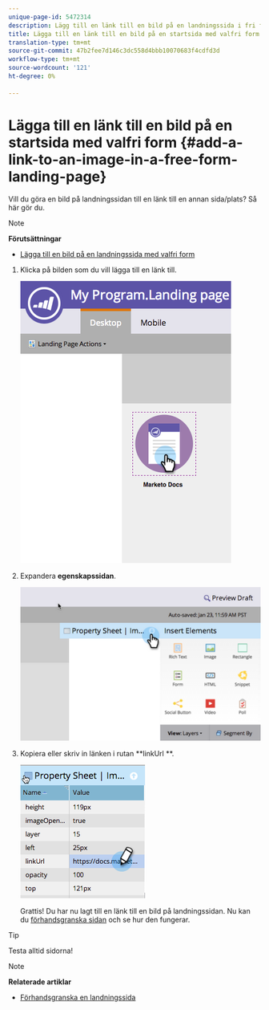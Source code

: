 ```yaml
---
unique-page-id: 5472314
description: Lägg till en länk till en bild på en landningssida i fri form - Marketo Docs - Produktdokumentation
title: Lägga till en länk till en bild på en startsida med valfri form
translation-type: tm+mt
source-git-commit: 47b2fee7d146c3dc558d4bbb10070683f4cdfd3d
workflow-type: tm+mt
source-wordcount: '121'
ht-degree: 0%

---
```



# Lägga till en länk till en bild på en startsida med valfri form {#add-a-link-to-an-image-in-a-free-form-landing-page}

Vill du göra en bild på landningssidan till en länk till en annan sida/plats? Så här gör du.

>[!NOTE]
>
>**Förutsättningar**
>
>* [Lägga till en bild på en landningssida med valfri form](add-an-image-to-a-free-form-landing-page.md)

>



1. Klicka på bilden som du vill lägga till en länk till.

   ![](assets/click-on-image.png)

1. Expandera **egenskapssidan**.

   ![](assets/image2015-5-21-15-3a42-3a27.png)

1. Kopiera eller skriv in länken i rutan **linkUrl **.

   ![](assets/add-link.png)

   Grattis! Du har nu lagt till en länk till en bild på landningssidan. Nu kan du [förhandsgranska sidan](../../../../product-docs/demand-generation/landing-pages/landing-page-actions/preview-a-landing-page.md) och se hur den fungerar.

>[!TIP]
>
>Testa alltid sidorna!

>[!NOTE]
>
>**Relaterade artiklar**
>
>* [Förhandsgranska en landningssida](../../../../product-docs/demand-generation/landing-pages/landing-page-actions/preview-a-landing-page.md)

>



